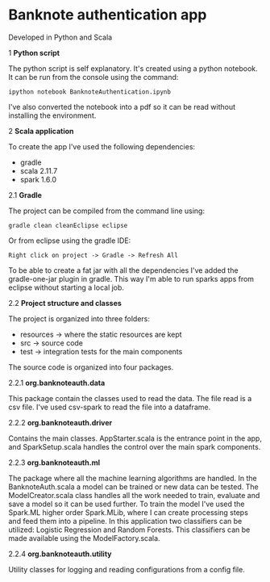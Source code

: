 Banknote authentication app
==============

Developed in Python and Scala

1 **Python script**

The python script is self explanatory. It's created using a python notebook. It can be run from the console using the command:
```
ipython notebook BanknoteAuthentication.ipynb
```
I've also converted the notebook into a pdf so it can be read without installing the environment.

2 **Scala application**

To create the app I've used the following dependencies:
* gradle
* scala 2.11.7
* spark 1.6.0
	
2.1 **Gradle**

The project can be compiled from the command line using:
```
gradle clean cleanEclipse eclipse
```
Or from eclipse using the gradle IDE:
```
Right click on project -> Gradle -> Refresh All
```	
To be able to create a fat jar with all the dependencies I've added the gradle-one-jar plugin in gradle. 
This way I'm able to run sparks apps from eclipse without starting a local job.

2.2 **Project structure and classes**

The project is organized into three folders:
- resources -> where the static resources are kept
- src -> source code
- test -> integration tests for the main components
	 
The source code is organized into four packages.

2.2.1 **org.banknoteauth.data**

This package contain the classes used to read the data. The file read is a csv file. I've used csv-spark to read the file into
a dataframe.

2.2.2 **org.banknoteauth.driver**

Contains the main classes. AppStarter.scala is the entrance point in the app, and SparkSetup.scala handles the control over 
the main spark components.

2.2.3 **org.banknoteauth.ml**

The package where all the machine learning algorithms are handled. In the BanknoteAuth.scala a model can be trained or new data 
can be tested. The ModelCreator.scala class handles all the work needed to train, evaluate and save a model so it can be used further.
To train the model I've used the Spark.ML higher order Spark.MLib, where I can create processing steps and feed them into a pipeline.
In this application two classifiers can be utilized: Logistic Regression and Random Forests. This classifiers can be made available
using the ModelFactory.scala.

2.2.4 **org.banknoteauth.utility**

Utility classes for logging and reading configurations from a config file.

